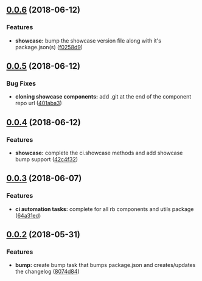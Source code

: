 ## [0.0.6](https://github.com/rapid-build-ui/utils/compare/v0.0.5...v0.0.6) (2018-06-12)


### Features

* **showcase:** bump the showcase version file along with it's package.json(s) ([f0258d9](https://github.com/rapid-build-ui/utils/commit/f0258d9))



## [0.0.5](https://github.com/rapid-build-ui/utils/compare/v0.0.4...v0.0.5) (2018-06-12)


### Bug Fixes

* **cloning showcase components:** add .git at the end of the component repo url ([401aba3](https://github.com/rapid-build-ui/utils/commit/401aba3))



## [0.0.4](https://github.com/rapid-build-ui/utils/compare/v0.0.3...v0.0.4) (2018-06-12)


### Features

* **showcase:** complete the ci.showcase methods and add showcase bump support ([42c4f32](https://github.com/rapid-build-ui/utils/commit/42c4f32))



## [0.0.3](https://github.com/rapid-build-ui/utils/compare/v0.0.2...v0.0.3) (2018-06-07)


### Features

* **ci automation tasks:** complete for all rb components and utils package ([64a31ed](https://github.com/rapid-build-ui/utils/commit/64a31ed))



## [0.0.2](https://github.com/rapid-build-ui/utils/compare/v0.0.1...v0.0.2) (2018-05-31)


### Features

* **bump:** create bump task that bumps package.json and creates/updates the changelog ([8074d84](https://github.com/rapid-build-ui/utils/commit/8074d84))



